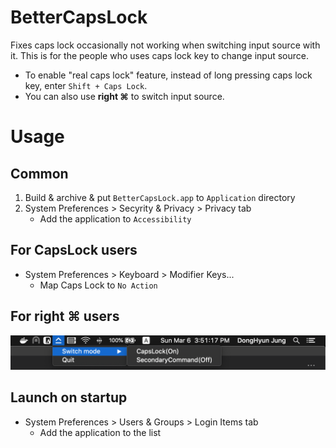 # BetterCapsLock
Fixes caps lock occasionally not working when switching input source with it.
This is for the people who uses caps lock key to change input source.
- To enable "real caps lock" feature, instead of long pressing caps lock key, enter ```Shift + Caps Lock```.
- You can also use **right ⌘** to switch input source.

# Usage
## Common
1. Build & archive & put ```BetterCapsLock.app``` to ```Application``` directory
2. System Preferences > Secyrity & Privacy > Privacy tab
   - Add the application to ```Accessibility```

## For CapsLock users
- System Preferences > Keyboard > Modifier Keys...
  - Map Caps Lock to ```No Action```

## For right ⌘ users
![Usage](./resources/usage.png)

## Launch on startup
- System Preferences > Users & Groups > Login Items tab
  - Add the application to the list
